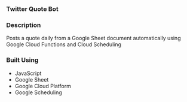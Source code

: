 ### Twitter Quote Bot

### Description
Posts a quote daily from a Google Sheet document automatically using Google Cloud Functions and Cloud Scheduling

### Built Using
-  JavaScript
-  Google Sheet
-  Google Cloud Platform
-  Google Scheduling